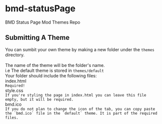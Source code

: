 # bmd-statusPage
BMD Status Page Mod Themes Repo

## Submitting A Theme
You can sumbit your own theme by making a new folder under the `themes` directory.  
<br>
The name of the theme will be the folder's name.  
i.e The default theme is stored in `themes/default`
<br>
Your folder should include the following files:  
index.html  
```Required!```  
style.css  
```If you're styling the page in index.html you can leave this file empty, but it will be required.```  
bmd.ico  
```If you do not plan to change the icon of the tab, you can copy paste the `bmd.ico` file in the `default` theme.
It is part of the required files.```  
